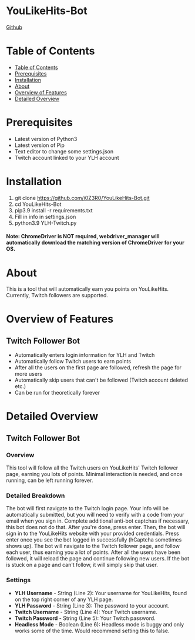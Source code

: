 # YouLikeHits-Bot

[Github](https://github.com/i0Z3R0/YouLikeHits-Bot)

# Table of Contents
- [Table of Contents](#table-of-contents)
- [Prerequisites](#prerequisites)
- [Installation](#installation)
- [About](#about)
- [Overview of Features](#overview-of-features)
- [Detailed Overview](#detailed-overview)

# Prerequisites
- Latest version of Python3
- Latest version of Pip
- Text editor to change some settings.json
- Twitch account linked to your YLH account

# Installation
1. git clone https://github.com/i0Z3R0/YouLikeHits-Bot.git
2. cd YouLikeHits-Bot
3. pip3.9 install -r requirements.txt
4. Fill in info in settings.json
5. python3.9 YLH-Twitch.py
#### Note: ChromeDriver is NOT required, webdriver_manager will automatically download the matching version of ChromeDriver for your OS.

# About
This is a tool that will automatically earn you points on YouLikeHits. Currently, Twitch followers are supported.

# Overview of Features
## Twitch Follower Bot
- Automatically enters login information for YLH and Twitch
- Automatically follow Twitch users to earn points
- After all the users on the first page are followed, refresh the page for more users
- Automatically skip users that can't be followed (Twitch account deleted etc.)
- Can be run for theoretically forever

# Detailed Overview

## Twitch Follower Bot
### **Overview**
This tool will follow all the Twitch users on YouLikeHits' Twitch follower page, earning you lots of points. Minimal interaction is needed, and once running, can be left running forever.
### **Detailed Breakdown**
The bot will first navigate to the Twitch login page. Your info will be automatically submitted, but you will need to verify with a code from  your email when you sign in. Complete additional anti-bot captchas if necessary, this bot does not do that. After you're done, press enter. Then, the bot will sign in to the YouLikeHits website with your provided credentials. Press enter once you see the bot logged in successfully (hCaptcha sometimes shows up). The bot will navigate to the Twitch follower page, and follow each user, thus earning you a lot of points. After all the users have been followed, it will reload the page and continue following new users. If the bot is stuck on a page and can't follow, it will simply skip that user.

### **Settings**
- **YLH Username** - String (Line 2): Your username for YouLikeHits, found on the top right corner of any YLH page.
- **YLH Password** - String (Line 3): The password to your account.
- **Twitch Username** - String (Line 4): Your Twitch username.
- **Twitch Password** - String (Line 5): Your Twitch password.
- **Headless Mode** - Boolean (Line 6): Headless mode is buggy and only works some of the time. Would recommend setting this to false. 
